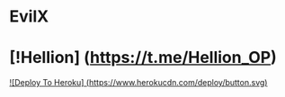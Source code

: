# EvilX
# [!Hellion] (https://t.me/Hellion_OP)
[![Deploy To Heroku] (https://www.herokucdn.com/deploy/button.svg)](https://heroku.com/deploy?template=https://github.com/Hellboy-Aaryan/EvilX/)
